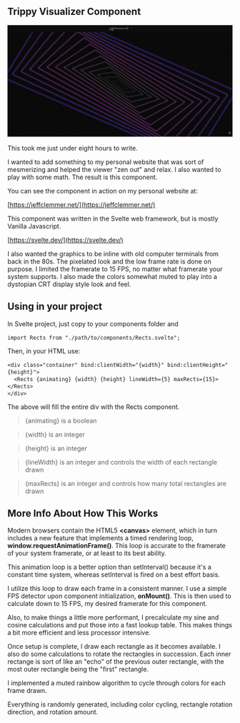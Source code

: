 ## Trippy Visualizer Component

![alt text](screenshot.jpg)

This took me just under eight hours to write.

I wanted to add something to my personal website that was sort of mesmerizing and helped the viewer "zen out" and relax.  I also wanted to play with some math.  The result is this component.

You can see the component in action on my personal website at:

[https://jeffclemmer.net/](https://jeffclemmer.net/)

This component was written in the Svelte web framework, but is mostly Vanilla Javascript.

[https://svelte.dev/](https://svelte.dev/)

I also wanted the graphics to be inline with old computer terminals from back in the 80s.  The pixelated look and the low frame rate is done on purpose.  I limited the framerate to 15 FPS, no matter what framerate your system supports.  I also made the colors somewhat muted to play into a dystopian CRT display style look and feel.

## Using in your project

In Svelte project, just copy to your components folder and
```
import Rects from "./path/to/components/Rects.svelte";
```

Then, in your HTML use:
```
<div class="container" bind:clientWidth="{width}" bind:clientHeight="{height}">
  <Rects {animating} {width} {height} lineWidth={5} maxRects={15}></Rects>
</div>
```

The above will fill the entire div with the Rects component.

> {animating} is a boolean

> {width} is an integer

> {height} is an integer

> {lineWidth} is an integer and controls the width of each rectangle drawn

> {maxRects} is an integer and controls how many total rectangles are drawn

## More Info About How This Works

Modern browsers contain the HTML5 **\<canvas\>** element, which in turn includes a new feature that implements a timed rendering loop, **window.requestAnimationFrame()**.  This loop is accurate to the framerate of your system framerate, or at least to its best ability.

This animation loop is a better option than setInterval() because it's a constant time system, whereas setInterval is fired on a best effort basis.

I utilize this loop to draw each frame in a consistent manner.  I use a simple FPS detector upon component initialization, **onMount()**.  This is then used to calculate down to 15 FPS, my desired framerate for this component.

Also, to make things a little more performant, I precalculate my sine and cosine calculations and put those into a fast lookup table.  This makes things a bit more efficient and less processor intensive.

Once setup is complete, I draw each rectangle as it becomes available.  I also do some calculations to rotate the rectangles in succession.  Each inner rectange is sort of like an "echo" of the previous outer rectangle, with the most outer rectangle being the "first" rectangle.

I implemented a muted rainbow algorithm to cycle through colors for each frame drawn.

Everything is randomly generated, including color cycling, rectangle rotation direction, and rotation amount.